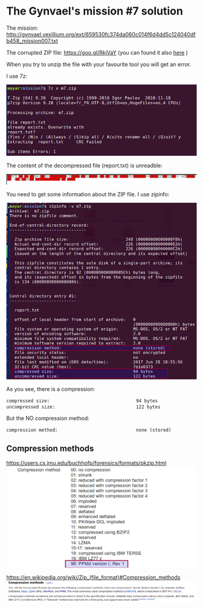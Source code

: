 # The Gynvael's mission #7 solution
The mission: http://gynvael.vexillium.org/ext/659530fc374da060c014f6d4dd5c124040dfb458_mission007.txt

The corrupted ZIP file: https://goo.gl/RkjVaY (you can found it also [here](https://github.com/Mourad-NOUAILI/GynvaelLiveStreamMissions/blob/master/m7/ZIP-files/m7-before.zip) )

When you try to unzip the file with your favourite tool you will get an error.

I use 7z:

![DCF](/m7/images/extract-errors.png)

The content of the decompressed file (report.txt) is unreadble:

![UNR](/m7/images/extracted-wrong-file.png)


You need to get some information about the ZIP file. I use zipinfo:

![INFO1](/m7/images/zipinfo-before-change.png)

As you see, there is a compression:
```
compressed size:                                94 bytes
uncompressed size:                              122 bytes
```
But the NO compression method:
```
compression method:                             none (stored)
```

## Compression methods
https://users.cs.jmu.edu/buchhofp/forensics/formats/pkzip.html
![CM1](/m7/images/ppmd.png)


https://en.wikipedia.org/wiki/Zip_(file_format)#Compression_methods
![CM2](/m7/images/cm-wiki.png)

